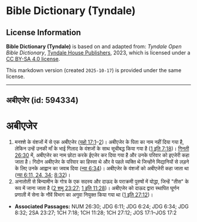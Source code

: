 # Bible Dictionary (Tyndale)

## License Information

**Bible Dictionary (Tyndale)** is based on and adapted from: _Tyndale Open Bible Dictionary_, [Tyndale House Publishers](https://tyndaleopenresources.com/), 2023, which is licensed under a [CC BY-SA 4.0 license](https://creativecommons.org/licenses/by-sa/4.0/legalcode.en).

This markdown version (created `2025-10-17`) is provided under the same license.



--------------------------------

## अबीएजेर (id: 594334)

अबीएजेर
=======

1. मनश्शे के वंशजों में से एक अबीएजेर ([यहो 17:1](https://ref.ly/Josh17:1-Josh17:2)–[2](https://ref.ly/Josh17:1-Josh17:2))। अबीएजेर के पिता का नाम नहीं दिया गया है, लेकिन उन्हें उनकी माँ के भाई गिलाद के वंशजों के साथ सूचीबद्ध किया गया है ([1 इति 7:18](https://ref.ly/1Chr7:18))। [गिनती 26:30](https://ref.ly/Num26:30) में, अबीएजेर का नाम छोटा करके ईएजेर कर दिया गया है और उनके परिवार को इएजेरी कहा जाता है। गिदोन अबीएजेर के परिवार का हिस्सा थे और वे पहले व्यक्ति थे जिन्होंने मिद्यानियों से लड़ने के लिए उनके आह्वान का जवाब दिया ([न्या 6:34](https://ref.ly/Judg6:34))। अबीएजेर के वंशजों को अबीएजेरी कहा जाता था ([न्या 6:11, 24, 34](https://ref.ly/Judg6:11,Judg6:24,Judg6:34); [8:32](https://ref.ly/Judg8:32))।
2. अनातोती से बिन्यामीन के गोत्र के एक सदस्य और दाऊद के पराक्रमी पुरुषों में योद्धा, जिन्हें "तीस" के रूप में जाना जाता है ([2 शमू 23:27](https://ref.ly/2Sam23:27); [1 इति 11:28](https://ref.ly/1Chr11:28))। अबीएजेर को दाऊद द्वारा स्थापित घूर्णन प्रणाली में सेना के नौवें विभाग का अगुवा नियुक्त किया गया था ([1 इति 27:12](https://ref.ly/1Chr27:12))।

* **Associated Passages:** NUM 26:30; JDG 6:11; JDG 6:24; JDG 6:34; JDG 8:32; 2SA 23:27; 1CH 7:18; 1CH 11:28; 1CH 27:12; JOS 17:1–JOS 17:2

